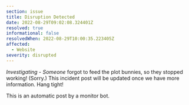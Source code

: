```yaml
---
section: issue
title: Disruption Detected
date: 2022-08-29T09:02:08.324401Z
resolved: true
informational: false
resolvedWhen: 2022-08-29T10:00:35.223405Z
affected:
  - Website
severity: disrupted
---
```

*Investigating* - _Someone_ forgot to feed the plot bunnies, so they stopped working! (Sorry.) This incident post will be updated once we have more information. Hang tight!

This is an automatic post by a monitor bot.
        